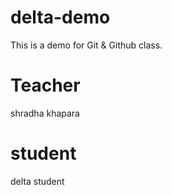 # delta-demo
This is a demo for Git &amp; Github class.

# Teacher
shradha khapara
# student
delta student